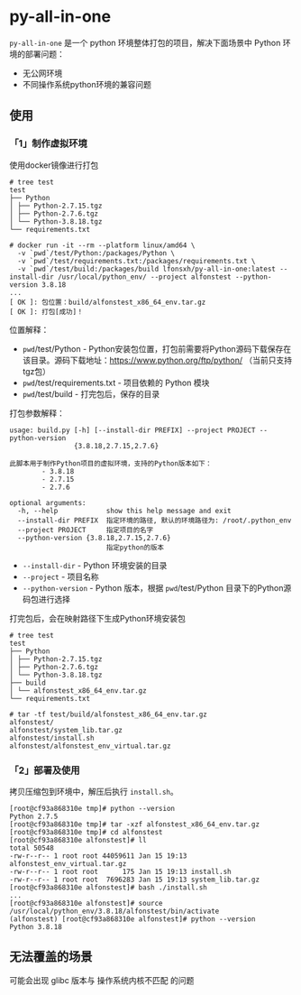 # py-all-in-one

`py-all-in-one` 是一个 python 环境整体打包的项目，解决下面场景中 Python 环境的部署问题：

- 无公网环境
- 不同操作系统python环境的兼容问题

## 使用

### 「1」制作虚拟环境
    
使用docker镜像进行打包

```shell
# tree test
test
├── Python
│ ├── Python-2.7.15.tgz
│ ├── Python-2.7.6.tgz
│ └── Python-3.8.18.tgz
└── requirements.txt

# docker run -it --rm --platform linux/amd64 \
  -v `pwd`/test/Python:/packages/Python \
  -v `pwd`/test/requirements.txt:/packages/requirements.txt \
  -v `pwd`/test/build:/packages/build lfonsxh/py-all-in-one:latest --install-dir /usr/local/python_env/ --project alfonstest --python-version 3.8.18
...
[ OK ]: 包位置：build/alfonstest_x86_64_env.tar.gz
[ OK ]: 打包[成功]！
```

位置解释：

- `pwd`/test/Python - Python安装包位置，打包前需要将Python源码下载保存在该目录。源码下载地址：https://www.python.org/ftp/python/ （当前只支持tgz包）
- `pwd`/test/requirements.txt - 项目依赖的 Python 模块
- `pwd`/test/build - 打完包后，保存的目录

打包参数解释：

```shell
usage: build.py [-h] [--install-dir PREFIX] --project PROJECT --python-version
                {3.8.18,2.7.15,2.7.6}

此脚本用于制作Python项目的虚拟环境，支持的Python版本如下：
        - 3.8.18
        - 2.7.15
        - 2.7.6

optional arguments:
  -h, --help            show this help message and exit
  --install-dir PREFIX  指定环境的路径, 默认的环境路径为: /root/.python_env
  --project PROJECT     指定项目的名字
  --python-version {3.8.18,2.7.15,2.7.6}
                        指定python的版本
```

- `--install-dir` - Python 环境安装的目录
- `--project` - 项目名称
- `--python-version` - Python 版本，根据 `pwd`/test/Python 目录下的Python源码包进行选择

打完包后，会在映射路径下生成Python环境安装包

```shell
# tree test
test
├── Python
│ ├── Python-2.7.15.tgz
│ ├── Python-2.7.6.tgz
│ └── Python-3.8.18.tgz
├── build
│ └── alfonstest_x86_64_env.tar.gz
└── requirements.txt

# tar -tf test/build/alfonstest_x86_64_env.tar.gz 
alfonstest/
alfonstest/system_lib.tar.gz
alfonstest/install.sh
alfonstest/alfonstest_env_virtual.tar.gz
```

### 「2」部署及使用

拷贝压缩包到环境中，解压后执行 `install.sh`。

```shell
[root@cf93a868310e tmp]# python --version
Python 2.7.5
[root@cf93a868310e tmp]# tar -xzf alfonstest_x86_64_env.tar.gz 
[root@cf93a868310e tmp]# cd alfonstest
[root@cf93a868310e alfonstest]# ll
total 50548
-rw-r--r-- 1 root root 44059611 Jan 15 19:13 alfonstest_env_virtual.tar.gz
-rw-r--r-- 1 root root      175 Jan 15 19:13 install.sh
-rw-r--r-- 1 root root  7696283 Jan 15 19:13 system_lib.tar.gz
[root@cf93a868310e alfonstest]# bash ./install.sh 
...
[root@cf93a868310e alfonstest]# source /usr/local/python_env/3.8.18/alfonstest/bin/activate
(alfonstest) [root@cf93a868310e alfonstest]# python --version
Python 3.8.18
```

## 无法覆盖的场景

可能会出现 glibc 版本与 操作系统内核不匹配 的问题